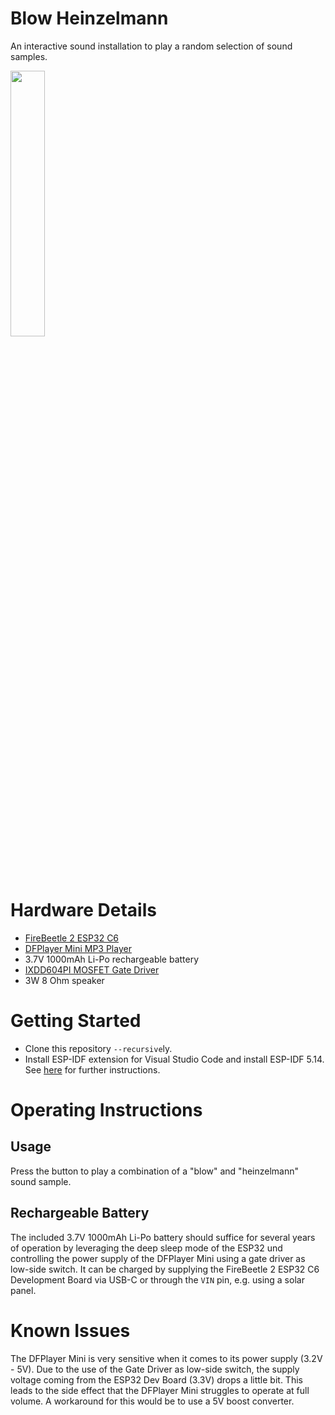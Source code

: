 # Blow Heinzelmann

An interactive sound installation to play a random selection of sound samples.

<img src="https://github.com/niliha/blow-heinzelmann/assets/75397148/26e695e9-e464-467c-b0fb-a08f7f267a61" width="33%">

# Hardware Details

* [FireBeetle 2 ESP32 C6](https://wiki.dfrobot.com/SKU_DFR1075_FireBeetle_2_Board_ESP32_C6)
* [DFPlayer Mini MP3 Player](https://wiki.dfrobot.com/DFPlayer_Mini_SKU_DFR0299)
* 3.7V 1000mAh Li-Po rechargeable battery
* [IXDD604PI MOSFET Gate Driver](https://www.littelfuse.com/products/integrated-circuits/gate-driver-ics/igbt-and-mosfet-driver-ics/low-side-gate-driver-ics/ixd_604.aspx)
* 3W 8 Ohm speaker

# Getting Started

* Clone this repository ``--recursive``ly.
* Install ESP-IDF extension for Visual Studio Code and install ESP-IDF 5.14. See [here](https://github.com/espressif/vscode-esp-idf-extension/blob/master/docs/tutorial/install.md) for further instructions.

# Operating Instructions

## Usage

Press the button to play a combination of a "blow" and "heinzelmann" sound sample.

## Rechargeable Battery

The included 3.7V 1000mAh Li-Po battery should suffice for several years of operation by leveraging the deep sleep mode of the ESP32 und controlling the power supply of the DFPlayer Mini using a gate driver as low-side switch.
It can be charged by supplying the FireBeetle 2 ESP32 C6 Development Board via USB-C or through the `VIN` pin, e.g. using a solar panel.

# Known Issues

The DFPlayer Mini is very sensitive when it comes to its power supply (3.2V - 5V).
Due to the use of the Gate Driver as low-side switch, the supply voltage coming from the ESP32 Dev Board (3.3V) drops a little bit.
This leads to the side effect that the DFPlayer Mini struggles to operate at full volume.
A workaround for this would be to use a 5V boost converter.
